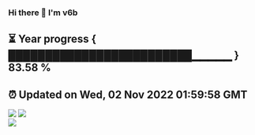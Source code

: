 ### Hi there 👋  I'm v6b  
⏳ Year progress { █████████████████████████▁▁▁▁▁ } 83.58 %
---
⏰ Updated on Wed, 02 Nov 2022 01:59:58 GMT
---
![](https://github-readme-stats.vercel.app/api?username=v6b&bg_color=30,e96443,904e95&title_color=fff&text_color=fff&layout=compact)
![](https://github-readme-stats.vercel.app/api/top-langs/?username=v6b&layout=compact&bg_color=30,e96443,904e95&title_color=fff&text_color=fff)  
![](https://gcore.jsdelivr.net/gh/v6b/v6b@main/assets/github-contribution-grid-snake.svg)

